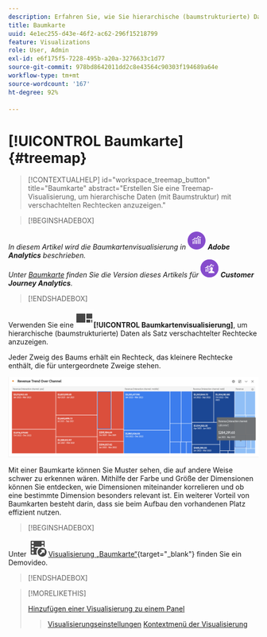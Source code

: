 ```yaml
---
description: Erfahren Sie, wie Sie hierarchische (baumstrukturierte) Daten als Satz verschachtelter Rechtecke anzeigen.
title: Baumkarte
uuid: 4e1ec255-d43e-46f2-ac62-296f15218799
feature: Visualizations
role: User, Admin
exl-id: e6f175f5-7228-495b-a20a-3276633c1d77
source-git-commit: 978bd8642011dd2c8e43564c90303f194689a64e
workflow-type: tm+mt
source-wordcount: '167'
ht-degree: 92%

---
```


# [!UICONTROL Baumkarte] {#treemap}

<!-- markdownlint-disable MD034 -->

>[!CONTEXTUALHELP]
>id="workspace_treemap_button"
>title="Baumkarte"
>abstract="Erstellen Sie eine Treemap-Visualisierung, um hierarchische Daten (mit Baumstruktur) mit verschachtelten Rechtecken anzuzeigen."

<!-- markdownlint-enable MD034 -->

>[!BEGINSHADEBOX]

_In diesem Artikel wird die Baumkartenvisualisierung in_ ![AdobeAnalytics](/help/assets/icons/AdobeAnalytics.svg) _**Adobe Analytics** beschrieben._<br/>_Unter [Baumkarte](https://experienceleague.adobe.com/de/docs/analytics-platform/using/cja-workspace/visualizations/treemap) finden Sie die Version dieses Artikels für_ ![CustomerJourneyAnalytics](/help/assets/icons/CustomerJourneyAnalytics.svg) _**Customer Journey Analytics**._

>[!ENDSHADEBOX]

Verwenden Sie eine ![GraphTree](/help/assets/icons/GraphTree.svg)**[!UICONTROL Baumkartenvisualisierung]**, um hierarchische (baumstrukturierte) Daten als Satz verschachtelter Rechtecke anzuzeigen.

Jeder Zweig des Baums erhält ein Rechteck, das kleinere Rechtecke enthält, die für untergeordnete Zweige stehen.

![Beispiel einer Baumkarte mit Kacheln kleinerer Rechtecke, die Unterzweige darstellen.](assets/treemap.png)

Mit einer Baumkarte können Sie Muster sehen, die auf andere Weise schwer zu erkennen wären. Mithilfe der Farbe und Größe der Dimensionen können Sie entdecken, wie Dimensionen miteinander korrelieren und ob eine bestimmte Dimension besonders relevant ist. Ein weiterer Vorteil von Baumkarten besteht darin, dass sie beim Aufbau den vorhandenen Platz effizient nutzen.


>[!BEGINSHADEBOX]

Unter ![VideoCheckedOut](/help/assets/icons/VideoCheckedOut.svg) [Visualisierung „Baumkarte“](https://video.tv.adobe.com/v/334458/?quality=12){target=&#34;_blank&#34;} finden Sie ein Demovideo.

>[!ENDSHADEBOX]


>[!MORELIKETHIS]
>
>[Hinzufügen einer Visualisierung zu einem Panel](/help/analyze/analysis-workspace/visualizations/freeform-analysis-visualizations.md#add-visualizations-to-a-panel)
>>[Visualisierungseinstellungen](/help/analyze/analysis-workspace/visualizations/freeform-analysis-visualizations.md#settings)
>>[Kontextmenü der Visualisierung](/help/analyze/analysis-workspace/visualizations/freeform-analysis-visualizations.md#context-menu)
>
